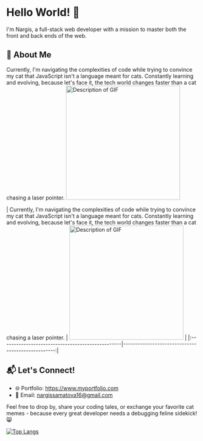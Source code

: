 # Hello World! 👋

I'm Nargis, a full-stack web developer with a mission to master both the front and back ends of the web.

## 🚀 About Me

Currently, I'm navigating the complexities of code while trying to convince my cat that JavaScript isn't a language meant for cats.
Constantly learning and evolving, because let's face it, the tech world changes faster than a cat chasing a laser pointer.
<a href="https://giphy.com/gifs/cat-kitten-computer-3oKIPnAiaMCws8nOsE">
    <img src="https://media.giphy.com/media/3oKIPnAiaMCws8nOsE/giphy.gif" alt="Description of GIF" width="300" height="300">
</a>


| Currently, I'm navigating the complexities of code while trying to convince my cat that JavaScript isn't a language meant for cats.
Constantly learning and evolving, because let's face it, the tech world changes faster than a cat chasing a laser pointer. | <a href="https://giphy.com/gifs/cat-kitten-computer-3oKIPnAiaMCws8nOsE"><img src="https://media.giphy.com/media/3oKIPnAiaMCws8nOsE/giphy.gif" alt="Description of GIF" width="300" height="300"></a> |
|:-------------------------------------------------|--------------------------------------------------:|



## 📬 Let's Connect!
- 🌐 Portfolio: https://www.myportfolio.com
- 📧 Email: nargissamatova16@gmail.com

Feel free to drop by, share your coding tales, or exchange your favorite cat memes - because every great developer needs a debugging feline sidekick! 😸
  
[![Top Langs](https://github-readme-stats.vercel.app/api/top-langs/?username=Nargissamatova&layout=donut)](https://github.com/Nargissamatova/github-readme-stats)

